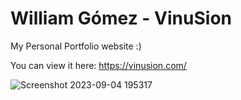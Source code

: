 # William Gómez - VinuSion
My Personal Portfolio website :)

You can view it here: https://vinusion.com/

![Screenshot 2023-09-04 195317](https://github.com/VinuSion/Portfolio_website/assets/56313573/72b9d31c-bfe1-4996-9a05-6e0fa32dab20)
